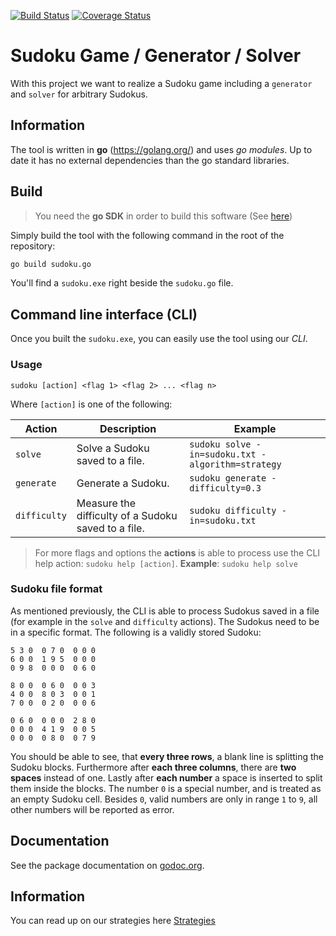 [![Build Status](https://travis-ci.com/ob-algdatii-ss19/leistungsnachweis-sudo.svg?branch=master)](https://travis-ci.com/ob-algdatii-ss19/leistungsnachweis-sudo)
[![Coverage Status](https://coveralls.io/repos/github/ob-algdatii-ss19/leistungsnachweis-sudo/badge.svg)](https://coveralls.io/github/ob-algdatii-ss19/leistungsnachweis-sudo)

# Sudoku Game / Generator / Solver

With this project we want to realize a Sudoku game including a `generator` and `solver` for arbitrary Sudokus.

## Information

The tool is written in **go** (https://golang.org/) and uses *go modules*.
Up to date it has no external dependencies than the go standard libraries.

## Build

> You need the **go SDK** in order to build this software (See [here](https://golang.org/))

Simply build the tool with the following command in the root of the repository:

```sh
go build sudoku.go
```

You'll find a `sudoku.exe` right beside the `sudoku.go` file.

## Command line interface (CLI)

Once you built the `sudoku.exe`, you can easily use the tool using our *CLI*.

### Usage

```
sudoku [action] <flag 1> <flag 2> ... <flag n>
```

Where `[action]` is one of the following:

| Action | Description | Example |
| ------ | ----------- | ------- |
| `solve` | Solve a Sudoku saved to a file. | `sudoku solve -in=sudoku.txt -algorithm=strategy` |
| `generate` | Generate a Sudoku. | `sudoku generate -difficulty=0.3` |
| `difficulty` | Measure the difficulty of a Sudoku saved to a file. | `sudoku difficulty -in=sudoku.txt` |

> For more flags and options the **actions** is able to process use the CLI help action: `sudoku help [action]`.
> **Example**: `sudoku help solve`

### Sudoku file format

As mentioned previously, the CLI is able to process Sudokus saved in a file (for example in the `solve` and `difficulty` actions).
The Sudokus need to be in a specific format. The following is a validly stored Sudoku:

```
5 3 0  0 7 0  0 0 0
6 0 0  1 9 5  0 0 0
0 9 8  0 0 0  0 6 0

8 0 0  0 6 0  0 0 3
4 0 0  8 0 3  0 0 1
7 0 0  0 2 0  0 0 6

0 6 0  0 0 0  2 8 0
0 0 0  4 1 9  0 0 5
0 0 0  0 8 0  0 7 9
```

You should be able to see, that **every three rows**, a blank line is splitting the Sudoku blocks.
Furthermore after **each three columns**, there are **two spaces** instead of one.
Lastly after **each number** a space is inserted to split them inside the blocks.
The number `0` is a special number, and is treated as an empty Sudoku cell. 
Besides `0`, valid numbers are only in range `1` to `9`, all other numbers will be reported as error.

## Documentation

See the package documentation on [godoc.org](https://godoc.org/github.com/ob-algdatii-ss19/leistungsnachweis-sudo).

## Information
You can read up on our strategies here [Strategies](strategies.md)
